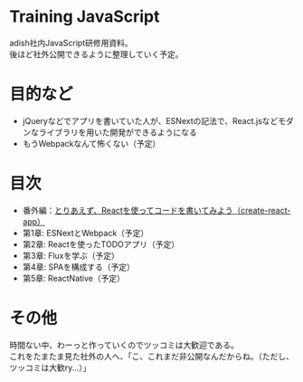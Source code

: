 # Training JavaScript

adish社内JavaScript研修用資料。  
後ほど社外公開できるように整理していく予定。

# 目的など

- jQueryなどでアプリを書いていた人が、ESNextの記法で、React.jsなどモダンなライブラリを用いた開発ができるようになる
- もうWebpackなんて怖くない（予定）

# 目次

- 番外編：[とりあえず、Reactを使ってコードを書いてみよう（create-react-app）](/docs/1.create-react-app/README.md)
- 第1章: ESNextとWebpack（予定）
- 第2章: Reactを使ったTODOアプリ（予定）
- 第3章: Fluxを学ぶ（予定）
- 第4章: SPAを構成する（予定）
- 第5章: ReactNative（予定）

# その他

時間ない中、わーっと作っていくのでツッコミは大歓迎である。  
これをたまたま見た社外の人へ、「こ、これまだ非公開なんだからね。（ただし、ツッコミは大歓ry...）」
